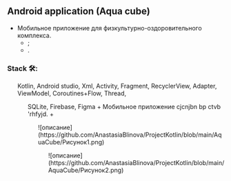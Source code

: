 ## Android application (Aqua cube)
+ Мобильное приложение для физкультурно-оздоровительного комплекса. 
  + ;
  + .
### Stack 🛠:
<ul> Kotlin, Android studio, Xml, Activity, Fragment, RecyclerView, Adapter, ViewModel, Coroutines+Flow, Thread, 
<ul> SQLite, Firebase, Figma
+ Мобильное приложение cjcnjbn bp ctvb 'rhfyjd.
  +
  <ul>
![описание](https://github.com/AnastasiaBlinova/ProjectKotlin/blob/main/AquaCube/Рисунок1.png)
    <ul>
![описание](https://github.com/AnastasiaBlinova/ProjectKotlin/blob/main/AquaCube/Рисунок2.png)
